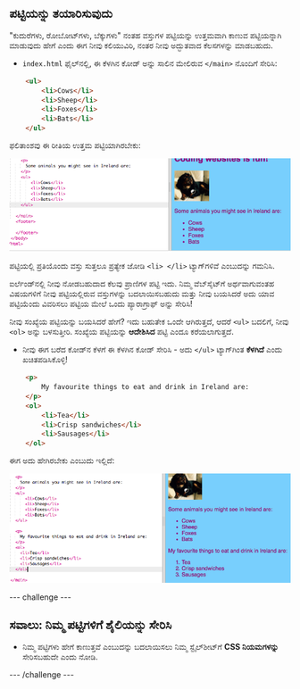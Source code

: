 ## ಪಟ್ಟಿಯನ್ನು ತಯಾರಿಸುವುದು

"ಕುದುರೆಗಳು, ರೋಬೋಟ್‌ಗಳು, ಬೆಕ್ಕುಗಳು" ನಂತಹ ವಸ್ತುಗಳ ಪಟ್ಟಿಯನ್ನು ಉತ್ತಮವಾಗಿ ಕಾಣುವ ಪಟ್ಟಿಯನ್ನಾಗಿ ಮಾಡುವುದು ಹೇಗೆ ಎಂದು ಈಗ ನೀವು ಕಲಿಯುವಿರಿ, ನಂತರ ನೀವು ಅದ್ಭುತವಾದ ಕೆಲಸಗಳನ್ನು ಮಾಡಬಹುದು.

- `index.html` ಫೈಲ್‌ನಲ್ಲಿ, ಈ ಕೆಳಗಿನ ಕೋಡ್ ಅನ್ನು ಸಾಲಿನ ಮೇಲಿರುವ `</main>` ನೊಂದಿಗೆ ಸೇರಿಸಿ:

```html
    <ul>
        <li>Cows</li>
        <li>Sheep</li>
        <li>Foxes</li>
        <li>Bats</li>
    </ul>
```

ಫಲಿತಾಂಶವು ಈ ರೀತಿಯ ಉತ್ತಮ ಪಟ್ಟಿಯಾಗಿರಬೇಕು:

![ಕ್ರಮವಿಲ್ಲದ ಪಟ್ಟಿ](images/egUnorderedList.png)

ಪಟ್ಟಿಯಲ್ಲಿ ಪ್ರತಿಯೊಂದು ವಸ್ತು ಸುತ್ತಲೂ ಪ್ರತ್ಯೇಕ ಜೋಡಿ `<li> </li>` ಟ್ಯಾಗ್‌ಗಳಿವೆ ಎಂಬುದನ್ನು ಗಮನಿಸಿ.

ಐರ್ಲೆಂಡ್‌ನಲ್ಲಿ ನೀವು ನೋಡಬಹುದಾದ ಕೆಲವು ಪ್ರಾಣಿಗಳ ಪಟ್ಟಿ ಇದು. ನಿಮ್ಮ ವೆಬ್‌ಸೈಟ್‌ಗೆ ಅರ್ಥವಾಗುವಂತಹ ವಿಷಯಗಳಿಗೆ ನೀವು ಪಟ್ಟಿಯಲ್ಲಿರುವ ವಸ್ತುಗಳನ್ನು ಬದಲಾಯಿಸಬಹುದು ಮತ್ತು ನೀವು ಬಯಸಿದರೆ ಅದು ಯಾವ ಪಟ್ಟಿಯೆಂದು ವಿವರಿಸಲು ಪಟ್ಟಿಯ ಮೇಲೆ ಒಂದು ಪ್ಯಾರಾಗ್ರಾಫ್ ಅನ್ನು ಸೇರಿಸಿ!

ನೀವು ಸಂಖ್ಯೆಯ ಪಟ್ಟಿಯನ್ನು ಬಯಸಿದರೆ ಹೇಗೆ? ಇದು ಬಹುತೇಕ ಒಂದೇ ಆಗಿರುತ್ತದೆ, ಆದರೆ `<ul>` ಬದಲಿಗೆ, ನೀವು `<ol>` ಅನ್ನು ಬಳಸುತ್ತೀರಿ. ಸಂಖ್ಯೆಯ ಪಟ್ಟಿಯನ್ನು **ಆದೇಶಿಸಿದ** ಪಟ್ಟಿ ಎಂದೂ ಕರೆಯಲಾಗುತ್ತದೆ.

- ನೀವು ಈಗ ಬರೆದ ಕೋಡ್‌ನ ಕೆಳಗೆ ಈ ಕೆಳಗಿನ ಕೋಡ್ ಸೇರಿಸಿ - ಅದು `</ul>` ಟ್ಯಾಗ್‌ಗಿಂತ **ಕೆಳಗಿದೆ** ಎಂದು ಖಚಿತಪಡಿಸಿಕೊಳ್ಳಿ!

```html
    <p>
        My favourite things to eat and drink in Ireland are:
    </p>
    <ol>
        <li>Tea</li>
        <li>Crisp sandwiches</li>
        <li>Sausages</li>
    </ol>
```

ಈಗ ಅದು ಹೇಗಿರಬೇಕು ಎಂಬುದು ಇಲ್ಲಿದೆ:

![ಆದೇಶ ಪಟ್ಟಿ](images/egOrderedList.png)

--- challenge ---

## ಸವಾಲು: ನಿಮ್ಮ ಪಟ್ಟಿಗಳಿಗೆ ಶೈಲಿಯನ್ನು ಸೇರಿಸಿ

- ನಿಮ್ಮ ಪಟ್ಟಿಗಳು ಹೇಗೆ ಕಾಣುತ್ತವೆ ಎಂಬುದನ್ನು ಬದಲಾಯಿಸಲು ನಿಮ್ಮ ಸ್ಟೈಲ್‌ಶೀಟ್‌ಗೆ **CSS ನಿಯಮಗಳನ್ನು** ಸೇರಿಸಬಹುದೇ ಎಂದು ನೋಡಿ.

--- /challenge ---
